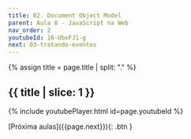 ```yaml
---
title: 02. Document Object Model 
parent: Aula 8 - JavaScript na Web
nav_order: 2
youtubeId: 16-UbxFJ1-g
next: 03-tratando-eventos
---
```


{% assign title = page.title | split: "." %}

## {{ title | slice: 1 }}

{% include youtubePlayer.html id=page.youtubeId %}

<span class="fs-3 float-right">
[Próxima aulas]({{page.next}}){: .btn }
</span>

